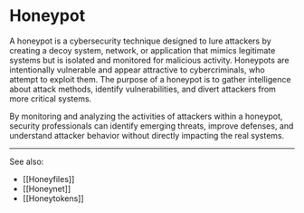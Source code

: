 
# Honeypot

A honeypot is a cybersecurity technique designed to lure attackers by creating a decoy system, network, or application that mimics legitimate systems but is isolated and monitored for malicious activity. Honeypots are intentionally vulnerable and appear attractive to cybercriminals, who attempt to exploit them. The purpose of a honeypot is to gather intelligence about attack methods, identify vulnerabilities, and divert attackers from more critical systems.

By monitoring and analyzing the activities of attackers within a honeypot, security professionals can identify emerging threats, improve defenses, and understand attacker behavior without directly impacting the real systems.

---

See also:

- [[Honeyfiles]]
- [[Honeynet]]
- [[Honeytokens]]
